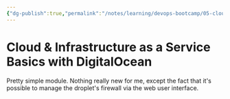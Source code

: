 ```yaml
---
{"dg-publish":true,"permalink":"/notes/learning/devops-bootcamp/05-cloud-and-infrastructure-as-a-service-with-digitalocean/","dgHomeLink":true,"dgPassFrontmatter":false,"dgShowBacklinks":true,"dgShowLocalGraph":true}
---
```


# Cloud & Infrastructure as a Service Basics with DigitalOcean

Pretty simple module. Nothing really new for me, except the fact that it's possible to manage the droplet's firewall via the web user interface.
